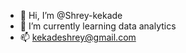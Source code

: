 - 👋 Hi, I’m @Shrey-kekade
- 🌱 I’m currently learning data analytics
- 📫 kekadeshrey@gmail.com


<!---
Shrey-kekade/Shrey-kekade is a ✨ special ✨ repository because its `README.md` (this file) appears on your GitHub profile.
You can click the Preview link to take a look at your changes.
--->
